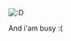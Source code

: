 <img src="https://ru.meming.world/images/ru/thumb/a/ab/%D0%9F%D1%80%D0%BE%D0%BA%D0%BB%D1%8F%D1%82%D1%8B%D0%B9_%D0%BA%D0%BE%D1%82_%D1%88%D0%B0%D0%B1%D0%BB%D0%BE%D0%BD.jpg/300px-%D0%9F%D1%80%D0%BE%D0%BA%D0%BB%D1%8F%D1%82%D1%8B%D0%B9_%D0%BA%D0%BE%D1%82_%D1%88%D0%B0%D0%B1%D0%BB%D0%BE%D0%BD.jpg" alt=":D">

And i'am busy :(
